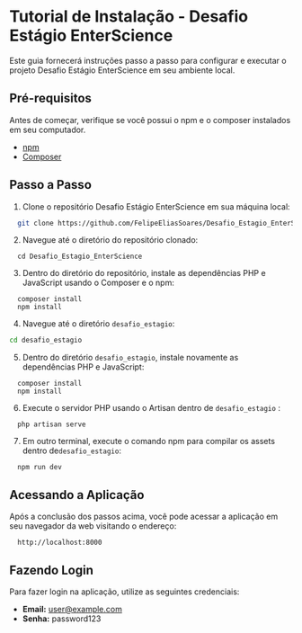 # Tutorial de Instalação - Desafio Estágio EnterScience

Este guia fornecerá instruções passo a passo para configurar e executar o projeto Desafio Estágio EnterScience em seu ambiente local.

## Pré-requisitos

Antes de começar, verifique se você possui o npm e o composer instalados em seu computador.

- [npm](https://www.npmjs.com/get-npm)
- [Composer](https://getcomposer.org/download/)

## Passo a Passo

1. Clone o repositório Desafio Estágio EnterScience em sua máquina local:

 ```bash
   git clone https://github.com/FelipeEliasSoares/Desafio_Estagio_EnterScience.git
```


2. Navegue até o diretório do repositório clonado:
```
  cd Desafio_Estagio_EnterScience
```

3. Dentro do diretório do repositório, instale as dependências PHP e JavaScript usando o Composer e o npm:
```
  composer install
  npm install
```

4. Navegue até o diretório `desafio_estagio`:
```bash
cd desafio_estagio
```

5. Dentro do diretório `desafio_estagio`, instale novamente as dependências PHP e JavaScript:
```
  composer install
  npm install
```

6. Execute o servidor PHP usando o Artisan dentro de `desafio_estagio` :
```
  php artisan serve
```

7. Em outro terminal, execute o comando npm para compilar os assets dentro de`desafio_estagio`:
```
  npm run dev
```

## Acessando a Aplicação

Após a conclusão dos passos acima, você pode acessar a aplicação em seu navegador da web visitando o endereço:
```
  http://localhost:8000
```

## Fazendo Login

Para fazer login na aplicação, utilize as seguintes credenciais:

- **Email:** user@example.com
- **Senha:** password123


